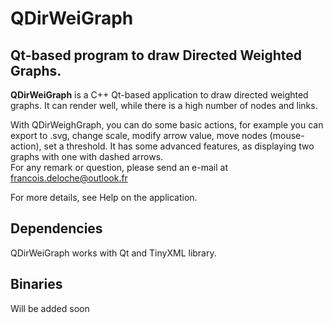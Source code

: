 QDirWeiGraph
==============
Qt-based program to draw Directed Weighted Graphs.
--------------

**QDirWeiGraph** is a C++ Qt-based application to draw directed weighted graphs. It can render well, while there is a high number of nodes and links.

With QDirWeighGraph, you can do some basic actions, for example you can export to .svg, change scale, modify arrow value, move nodes (mouse-action), set a threshold. It has some advanced features, as displaying two graphs with one with dashed arrows. <br>For any remark or question, please send an e-mail at francois.deloche@outlook.fr

For more details, see Help on the application.

## Dependencies

QDirWeiGraph works with Qt and TinyXML library.

## Binaries

Will be added soon




